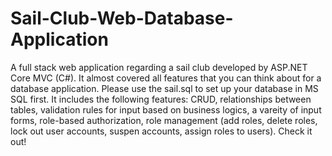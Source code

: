 # Sail-Club-Web-Database-Application
A full stack web application regarding a sail club developed by ASP.NET Core MVC (C#). It almost covered all features that you can think about for a database application. Please use the sail.sql to set up your database in MS SQL first. It includes the following features: CRUD, relationships between tables, validation rules for input based on business logics, a vareity of input forms, role-based authorization, role management (add roles, delete roles, lock out user accounts, suspen accounts, assign roles to users). Check it out!

